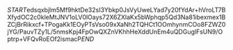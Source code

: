 $START$edsqxbjlm5Mf9hktDe32sI3Ybkp0JsVyUweLYad7y20fYdAr+hVroLT7BXfydOC2c0kleMtJNV1oLV0lOays72X6ZXlaKx5bWphqp5Qd3Na81ibexmex1BZCjBrRikxcf+TPogaKk1EOyPTsVso09xXaNh2TQHCt1OOmhynmCOo8FZWZ0jYG/PauvTZy1L/5nmsKpj4FpOwQXZnVKhhHeXddUnEm4uQDGuglFsUN9/Optrp+VFQvRoEOf2ismacP$END$